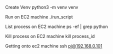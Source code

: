 Create Venv
python3 -m venv venv

Run on EC2 machine
./run_script

List process on EC2 machine
ps -ef | grep python

Kill process on EC2 machine
kill process_id

Getting onto ec2 machine
ssh pi@192.168.0.101